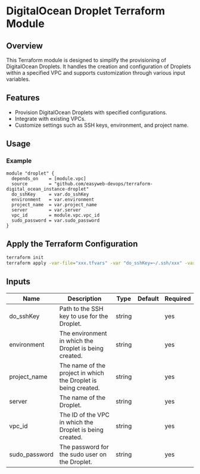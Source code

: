 # DigitalOcean Droplet Terraform Module

## Overview

This Terraform module is designed to simplify the provisioning of DigitalOcean Droplets. It handles the creation and configuration of Droplets within a specified VPC and supports customization through various input variables.

## Features

- Provision DigitalOcean Droplets with specified configurations.
- Integrate with existing VPCs.
- Customize settings such as SSH keys, environment, and project name.

## Usage

### Example

```hcl
module "droplet" {
  depends_on    = [module.vpc]
  source        = "github.com/easyweb-devops/terraform-digital_ocean_instance-droplet"
  do_sshKey     = var.do_sshKey
  environment   = var.environment
  project_name  = var.project_name
  server        = var.server
  vpc_id        = module.vpc.vpc_id
  sudo_password = var.sudo_password
}
```

## Apply the Terraform Configuration

```bash
terraform init
terraform apply -var-file="xxx.tfvars" -var "do_sshKey=~/.ssh/xxx" -var "do_token=xxx"
```

## Inputs

| Name          | Description                                                                 | Type   | Default | Required |
|---------------|-----------------------------------------------------------------------------|--------|---------|----------|
| do_sshKey     | Path to the SSH key to use for the Droplet.                                 | string |         | yes      |
| environment   | The environment in which the Droplet is being created.                      | string |         | yes      |
| project_name  | The name of the project in which the Droplet is being created.             | string |         | yes      |
| server        | The name of the Droplet.                                                   | string |         | yes      |
| vpc_id        | The ID of the VPC in which the Droplet is being created.                    | string |         | yes      |
| sudo_password | The password for the sudo user on the Droplet.                             | string |         | yes      |